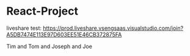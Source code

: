 # React-Project

liveshare test: https://prod.liveshare.vsengsaas.visualstudio.com/join?A5DB7474E113E97D603EE51E46CB372875FA

Tim and Tom and Joseph and Joe